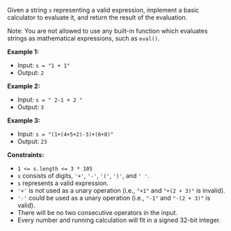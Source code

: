 
Given a string `s` representing a valid expression, implement a basic calculator to evaluate it, and return the result of the evaluation.

Note: You are not allowed to use any built-in function which evaluates strings as mathematical expressions, such as `eval()`.

**Example 1:**

* Input: `s = "1 + 1"`
* Output: `2`

**Example 2:**

* Input: `s = " 2-1 + 2 "`
* Output: `3`

**Example 3:**

* Input: `s = "(1+(4+5+2)-3)+(6+8)"`
* Output: `23`

**Constraints:**

* `1 <= s.length <= 3 * 105`
* `s` consists of digits, `'+'`, `'-'`, `'('`, `')'`, and `' '`.
* `s` represents a valid expression.
* `'+'` is not used as a unary operation (i.e., `"+1"` and `"+(2 + 3)"` is invalid).
* `'-'` could be used as a unary operation (i.e., `"-1"` and `"-(2 + 3)"` is valid).
* There will be no two consecutive operators in the input.
* Every number and running calculation will fit in a signed 32-bit integer.